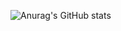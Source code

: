 ![Anurag's GitHub stats](https://github-readme-stats.vercel.app/api?username=pjs1710&show_icons=true&theme=graywhite)
